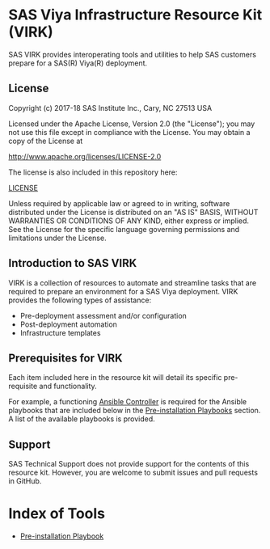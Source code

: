 # SAS Viya Infrastructure Resource Kit (VIRK)

SAS VIRK provides interoperating tools and utilities to help SAS customers prepare for a SAS(R) Viya(R) deployment.

## License

Copyright (c) 2017-18 SAS Institute Inc., Cary, NC 27513 USA

Licensed under the Apache License, Version 2.0 (the "License"); 
you may not use this file except in compliance with the License. 
You may obtain a copy of the License at

   http://www.apache.org/licenses/LICENSE-2.0
   
The license is also included in this repository here:

   [LICENSE](LICENSE)

Unless required by applicable law or agreed to in writing, software 
distributed under the License is distributed on an "AS IS" BASIS, 
WITHOUT WARRANTIES OR CONDITIONS OF ANY KIND, either express or implied. 
See the License for the specific language governing permissions and 
limitations under the License.

## Introduction to SAS VIRK
VIRK is a collection of resources to automate and streamline tasks that are required to prepare an environment for a SAS Viya deployment.
VIRK provides the following types of assistance:

  * Pre-deployment assessment and/or configuration
  * Post-deployment automation
  * Infrastructure templates

## Prerequisites for VIRK
Each item included here in the resource kit will detail its specific pre-requisite and functionality.

For example, a functioning [Ansible Controller](http://docs.ansible.com/ansible/latest/intro_installation.html) is required for the Ansible playbooks that are included below in the [Pre-installation Playbooks](playbooks/pre-install-playbook) section. A list of the available playbooks is provided.

## Support
SAS Technical Support does not provide support for the contents of this resource kit. However, you are welcome to submit issues and pull requests in GitHub.

# Index of Tools

* [Pre-installation Playbook](playbooks/pre-install-playbook/README.md)
